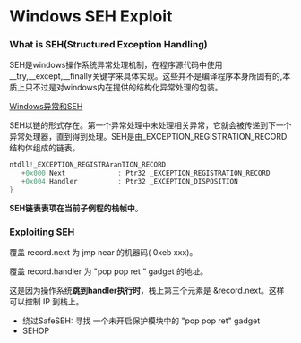 # Windows SEH Exploit

### What is SEH(Structured Exception Handling)

SEH是windows操作系统异常处理机制，在程序源代码中使用\_\_try,\_\_except,\_\_finally关键字来具体实现。这些并不是编译程序本身所固有的,本质上只不过是对windows内在提供的结构化异常处理的包装。 

[Windows异常和SEH](https://bbs.pediy.com/thread-249592.htm)

SEH以链的形式存在。第一个异常处理中未处理相关异常，它就会被传递到下一个异常处理器，直到得到处理。SEH是由_EXCEPTION_REGISTRATION_RECORD结构体组成的链表。

```c
ntdll!_EXCEPTION_REGISTRAranTION_RECORD
   +0x000 Next             : Ptr32 _EXCEPTION_REGISTRATION_RECORD
   +0x004 Handler          : Ptr32 _EXCEPTION_DISPOSITION 
}
```



**SEH链表表项在当前子例程的栈帧中**。



### Exploiting SEH

覆盖 record.next 为 jmp near 的机器码( 0xeb xxx)。

覆盖 record.handler 为 "pop pop ret ” gadget 的地址。

这是因为操作系统**跳到handler执行时**，栈上第三个元素是 &record.next。这样可以控制 IP 到栈上。

* 绕过SafeSEH: 寻找 一个未开启保护模块中的 "pop pop ret" gadget
* SEHOP